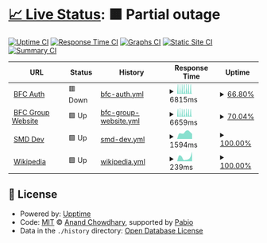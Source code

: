 # [📈 Live Status](https://demo.upptime.js.org): <!--live status--> **🟧 Partial outage**

[![Uptime CI](https://github.com/mrunknown0001/status/workflows/Uptime%20CI/badge.svg)](https://github.com/mrunknown0001/status/actions?query=workflow%3A%22Uptime+CI%22)
[![Response Time CI](https://github.com/mrunknown0001/status/workflows/Response%20Time%20CI/badge.svg)](https://github.com/mrunknown0001/status/actions?query=workflow%3A%22Response+Time+CI%22)
[![Graphs CI](https://github.com/mrunknown0001/status/workflows/Graphs%20CI/badge.svg)](https://github.com/mrunknown0001/status/actions?query=workflow%3A%22Graphs+CI%22)
[![Static Site CI](https://github.com/mrunknown0001/status/workflows/Static%20Site%20CI/badge.svg)](https://github.com/mrunknown0001/status/actions?query=workflow%3A%22Static+Site+CI%22)
[![Summary CI](https://github.com/mrunknown0001/status/workflows/Summary%20CI/badge.svg)](https://github.com/mrunknown0001/status/actions?query=workflow%3A%22Summary+CI%22)

<!--start: status pages-->
<!-- This summary is generated by Upptime (https://github.com/upptime/upptime) -->
<!-- Do not edit this manually, your changes will be overwritten -->
<!-- prettier-ignore -->
| URL | Status | History | Response Time | Uptime |
| --- | ------ | ------- | ------------- | ------ |
| <img alt="" src="https://icons.duckduckgo.com/ip3/bfcgroup.ph.ico" height="13"> [BFC Auth](https://bfcgroup.ph) | 🟥 Down | [bfc-auth.yml](https://github.com/mrunknown0001/status/commits/HEAD/history/bfc-auth.yml) | <details><summary><img alt="Response time graph" src="./graphs/bfc-auth/response-time-week.png" height="20"> 6815ms</summary><br><a href="https://status.bfcgroup.ph/history/bfc-auth"><img alt="Response time 6691" src="https://img.shields.io/endpoint?url=https%3A%2F%2Fraw.githubusercontent.com%2Fmrunknown0001%2Fstatus%2FHEAD%2Fapi%2Fbfc-auth%2Fresponse-time.json"></a><br><a href="https://status.bfcgroup.ph/history/bfc-auth"><img alt="24-hour response time 6811" src="https://img.shields.io/endpoint?url=https%3A%2F%2Fraw.githubusercontent.com%2Fmrunknown0001%2Fstatus%2FHEAD%2Fapi%2Fbfc-auth%2Fresponse-time-day.json"></a><br><a href="https://status.bfcgroup.ph/history/bfc-auth"><img alt="7-day response time 6815" src="https://img.shields.io/endpoint?url=https%3A%2F%2Fraw.githubusercontent.com%2Fmrunknown0001%2Fstatus%2FHEAD%2Fapi%2Fbfc-auth%2Fresponse-time-week.json"></a><br><a href="https://status.bfcgroup.ph/history/bfc-auth"><img alt="30-day response time 6691" src="https://img.shields.io/endpoint?url=https%3A%2F%2Fraw.githubusercontent.com%2Fmrunknown0001%2Fstatus%2FHEAD%2Fapi%2Fbfc-auth%2Fresponse-time-month.json"></a><br><a href="https://status.bfcgroup.ph/history/bfc-auth"><img alt="1-year response time 6691" src="https://img.shields.io/endpoint?url=https%3A%2F%2Fraw.githubusercontent.com%2Fmrunknown0001%2Fstatus%2FHEAD%2Fapi%2Fbfc-auth%2Fresponse-time-year.json"></a></details> | <details><summary><a href="https://status.bfcgroup.ph/history/bfc-auth">66.80%</a></summary><a href="https://status.bfcgroup.ph/history/bfc-auth"><img alt="All-time uptime 66.72%" src="https://img.shields.io/endpoint?url=https%3A%2F%2Fraw.githubusercontent.com%2Fmrunknown0001%2Fstatus%2FHEAD%2Fapi%2Fbfc-auth%2Fuptime.json"></a><br><a href="https://status.bfcgroup.ph/history/bfc-auth"><img alt="24-hour uptime 66.58%" src="https://img.shields.io/endpoint?url=https%3A%2F%2Fraw.githubusercontent.com%2Fmrunknown0001%2Fstatus%2FHEAD%2Fapi%2Fbfc-auth%2Fuptime-day.json"></a><br><a href="https://status.bfcgroup.ph/history/bfc-auth"><img alt="7-day uptime 66.80%" src="https://img.shields.io/endpoint?url=https%3A%2F%2Fraw.githubusercontent.com%2Fmrunknown0001%2Fstatus%2FHEAD%2Fapi%2Fbfc-auth%2Fuptime-week.json"></a><br><a href="https://status.bfcgroup.ph/history/bfc-auth"><img alt="30-day uptime 66.72%" src="https://img.shields.io/endpoint?url=https%3A%2F%2Fraw.githubusercontent.com%2Fmrunknown0001%2Fstatus%2FHEAD%2Fapi%2Fbfc-auth%2Fuptime-month.json"></a><br><a href="https://status.bfcgroup.ph/history/bfc-auth"><img alt="1-year uptime 66.72%" src="https://img.shields.io/endpoint?url=https%3A%2F%2Fraw.githubusercontent.com%2Fmrunknown0001%2Fstatus%2FHEAD%2Fapi%2Fbfc-auth%2Fuptime-year.json"></a></details>
| <img alt="" src="https://icons.duckduckgo.com/ip3/brooksidegroup.org.ico" height="13"> [BFC Group Website](https://brooksidegroup.org) | 🟩 Up | [bfc-group-website.yml](https://github.com/mrunknown0001/status/commits/HEAD/history/bfc-group-website.yml) | <details><summary><img alt="Response time graph" src="./graphs/bfc-group-website/response-time-week.png" height="20"> 6659ms</summary><br><a href="https://status.bfcgroup.ph/history/bfc-group-website"><img alt="Response time 6827" src="https://img.shields.io/endpoint?url=https%3A%2F%2Fraw.githubusercontent.com%2Fmrunknown0001%2Fstatus%2FHEAD%2Fapi%2Fbfc-group-website%2Fresponse-time.json"></a><br><a href="https://status.bfcgroup.ph/history/bfc-group-website"><img alt="24-hour response time 5151" src="https://img.shields.io/endpoint?url=https%3A%2F%2Fraw.githubusercontent.com%2Fmrunknown0001%2Fstatus%2FHEAD%2Fapi%2Fbfc-group-website%2Fresponse-time-day.json"></a><br><a href="https://status.bfcgroup.ph/history/bfc-group-website"><img alt="7-day response time 6659" src="https://img.shields.io/endpoint?url=https%3A%2F%2Fraw.githubusercontent.com%2Fmrunknown0001%2Fstatus%2FHEAD%2Fapi%2Fbfc-group-website%2Fresponse-time-week.json"></a><br><a href="https://status.bfcgroup.ph/history/bfc-group-website"><img alt="30-day response time 6827" src="https://img.shields.io/endpoint?url=https%3A%2F%2Fraw.githubusercontent.com%2Fmrunknown0001%2Fstatus%2FHEAD%2Fapi%2Fbfc-group-website%2Fresponse-time-month.json"></a><br><a href="https://status.bfcgroup.ph/history/bfc-group-website"><img alt="1-year response time 6827" src="https://img.shields.io/endpoint?url=https%3A%2F%2Fraw.githubusercontent.com%2Fmrunknown0001%2Fstatus%2FHEAD%2Fapi%2Fbfc-group-website%2Fresponse-time-year.json"></a></details> | <details><summary><a href="https://status.bfcgroup.ph/history/bfc-group-website">70.04%</a></summary><a href="https://status.bfcgroup.ph/history/bfc-group-website"><img alt="All-time uptime 70.36%" src="https://img.shields.io/endpoint?url=https%3A%2F%2Fraw.githubusercontent.com%2Fmrunknown0001%2Fstatus%2FHEAD%2Fapi%2Fbfc-group-website%2Fuptime.json"></a><br><a href="https://status.bfcgroup.ph/history/bfc-group-website"><img alt="24-hour uptime 70.58%" src="https://img.shields.io/endpoint?url=https%3A%2F%2Fraw.githubusercontent.com%2Fmrunknown0001%2Fstatus%2FHEAD%2Fapi%2Fbfc-group-website%2Fuptime-day.json"></a><br><a href="https://status.bfcgroup.ph/history/bfc-group-website"><img alt="7-day uptime 70.04%" src="https://img.shields.io/endpoint?url=https%3A%2F%2Fraw.githubusercontent.com%2Fmrunknown0001%2Fstatus%2FHEAD%2Fapi%2Fbfc-group-website%2Fuptime-week.json"></a><br><a href="https://status.bfcgroup.ph/history/bfc-group-website"><img alt="30-day uptime 70.36%" src="https://img.shields.io/endpoint?url=https%3A%2F%2Fraw.githubusercontent.com%2Fmrunknown0001%2Fstatus%2FHEAD%2Fapi%2Fbfc-group-website%2Fuptime-month.json"></a><br><a href="https://status.bfcgroup.ph/history/bfc-group-website"><img alt="1-year uptime 70.36%" src="https://img.shields.io/endpoint?url=https%3A%2F%2Fraw.githubusercontent.com%2Fmrunknown0001%2Fstatus%2FHEAD%2Fapi%2Fbfc-group-website%2Fuptime-year.json"></a></details>
| <img alt="" src="https://icons.duckduckgo.com/ip3/smd-dev.bfcgroup.ph.ico" height="13"> [SMD Dev](https://smd-dev.bfcgroup.ph) | 🟩 Up | [smd-dev.yml](https://github.com/mrunknown0001/status/commits/HEAD/history/smd-dev.yml) | <details><summary><img alt="Response time graph" src="./graphs/smd-dev/response-time-week.png" height="20"> 1594ms</summary><br><a href="https://status.bfcgroup.ph/history/smd-dev"><img alt="Response time 1764" src="https://img.shields.io/endpoint?url=https%3A%2F%2Fraw.githubusercontent.com%2Fmrunknown0001%2Fstatus%2FHEAD%2Fapi%2Fsmd-dev%2Fresponse-time.json"></a><br><a href="https://status.bfcgroup.ph/history/smd-dev"><img alt="24-hour response time 1241" src="https://img.shields.io/endpoint?url=https%3A%2F%2Fraw.githubusercontent.com%2Fmrunknown0001%2Fstatus%2FHEAD%2Fapi%2Fsmd-dev%2Fresponse-time-day.json"></a><br><a href="https://status.bfcgroup.ph/history/smd-dev"><img alt="7-day response time 1594" src="https://img.shields.io/endpoint?url=https%3A%2F%2Fraw.githubusercontent.com%2Fmrunknown0001%2Fstatus%2FHEAD%2Fapi%2Fsmd-dev%2Fresponse-time-week.json"></a><br><a href="https://status.bfcgroup.ph/history/smd-dev"><img alt="30-day response time 1764" src="https://img.shields.io/endpoint?url=https%3A%2F%2Fraw.githubusercontent.com%2Fmrunknown0001%2Fstatus%2FHEAD%2Fapi%2Fsmd-dev%2Fresponse-time-month.json"></a><br><a href="https://status.bfcgroup.ph/history/smd-dev"><img alt="1-year response time 1764" src="https://img.shields.io/endpoint?url=https%3A%2F%2Fraw.githubusercontent.com%2Fmrunknown0001%2Fstatus%2FHEAD%2Fapi%2Fsmd-dev%2Fresponse-time-year.json"></a></details> | <details><summary><a href="https://status.bfcgroup.ph/history/smd-dev">100.00%</a></summary><a href="https://status.bfcgroup.ph/history/smd-dev"><img alt="All-time uptime 100.00%" src="https://img.shields.io/endpoint?url=https%3A%2F%2Fraw.githubusercontent.com%2Fmrunknown0001%2Fstatus%2FHEAD%2Fapi%2Fsmd-dev%2Fuptime.json"></a><br><a href="https://status.bfcgroup.ph/history/smd-dev"><img alt="24-hour uptime 100.00%" src="https://img.shields.io/endpoint?url=https%3A%2F%2Fraw.githubusercontent.com%2Fmrunknown0001%2Fstatus%2FHEAD%2Fapi%2Fsmd-dev%2Fuptime-day.json"></a><br><a href="https://status.bfcgroup.ph/history/smd-dev"><img alt="7-day uptime 100.00%" src="https://img.shields.io/endpoint?url=https%3A%2F%2Fraw.githubusercontent.com%2Fmrunknown0001%2Fstatus%2FHEAD%2Fapi%2Fsmd-dev%2Fuptime-week.json"></a><br><a href="https://status.bfcgroup.ph/history/smd-dev"><img alt="30-day uptime 100.00%" src="https://img.shields.io/endpoint?url=https%3A%2F%2Fraw.githubusercontent.com%2Fmrunknown0001%2Fstatus%2FHEAD%2Fapi%2Fsmd-dev%2Fuptime-month.json"></a><br><a href="https://status.bfcgroup.ph/history/smd-dev"><img alt="1-year uptime 100.00%" src="https://img.shields.io/endpoint?url=https%3A%2F%2Fraw.githubusercontent.com%2Fmrunknown0001%2Fstatus%2FHEAD%2Fapi%2Fsmd-dev%2Fuptime-year.json"></a></details>
| <img alt="" src="https://icons.duckduckgo.com/ip3/en.wikipedia.org.ico" height="13"> [Wikipedia](https://en.wikipedia.org) | 🟩 Up | [wikipedia.yml](https://github.com/mrunknown0001/status/commits/HEAD/history/wikipedia.yml) | <details><summary><img alt="Response time graph" src="./graphs/wikipedia/response-time-week.png" height="20"> 239ms</summary><br><a href="https://status.bfcgroup.ph/history/wikipedia"><img alt="Response time 206" src="https://img.shields.io/endpoint?url=https%3A%2F%2Fraw.githubusercontent.com%2Fmrunknown0001%2Fstatus%2FHEAD%2Fapi%2Fwikipedia%2Fresponse-time.json"></a><br><a href="https://status.bfcgroup.ph/history/wikipedia"><img alt="24-hour response time 570" src="https://img.shields.io/endpoint?url=https%3A%2F%2Fraw.githubusercontent.com%2Fmrunknown0001%2Fstatus%2FHEAD%2Fapi%2Fwikipedia%2Fresponse-time-day.json"></a><br><a href="https://status.bfcgroup.ph/history/wikipedia"><img alt="7-day response time 239" src="https://img.shields.io/endpoint?url=https%3A%2F%2Fraw.githubusercontent.com%2Fmrunknown0001%2Fstatus%2FHEAD%2Fapi%2Fwikipedia%2Fresponse-time-week.json"></a><br><a href="https://status.bfcgroup.ph/history/wikipedia"><img alt="30-day response time 206" src="https://img.shields.io/endpoint?url=https%3A%2F%2Fraw.githubusercontent.com%2Fmrunknown0001%2Fstatus%2FHEAD%2Fapi%2Fwikipedia%2Fresponse-time-month.json"></a><br><a href="https://status.bfcgroup.ph/history/wikipedia"><img alt="1-year response time 206" src="https://img.shields.io/endpoint?url=https%3A%2F%2Fraw.githubusercontent.com%2Fmrunknown0001%2Fstatus%2FHEAD%2Fapi%2Fwikipedia%2Fresponse-time-year.json"></a></details> | <details><summary><a href="https://status.bfcgroup.ph/history/wikipedia">100.00%</a></summary><a href="https://status.bfcgroup.ph/history/wikipedia"><img alt="All-time uptime 100.00%" src="https://img.shields.io/endpoint?url=https%3A%2F%2Fraw.githubusercontent.com%2Fmrunknown0001%2Fstatus%2FHEAD%2Fapi%2Fwikipedia%2Fuptime.json"></a><br><a href="https://status.bfcgroup.ph/history/wikipedia"><img alt="24-hour uptime 100.00%" src="https://img.shields.io/endpoint?url=https%3A%2F%2Fraw.githubusercontent.com%2Fmrunknown0001%2Fstatus%2FHEAD%2Fapi%2Fwikipedia%2Fuptime-day.json"></a><br><a href="https://status.bfcgroup.ph/history/wikipedia"><img alt="7-day uptime 100.00%" src="https://img.shields.io/endpoint?url=https%3A%2F%2Fraw.githubusercontent.com%2Fmrunknown0001%2Fstatus%2FHEAD%2Fapi%2Fwikipedia%2Fuptime-week.json"></a><br><a href="https://status.bfcgroup.ph/history/wikipedia"><img alt="30-day uptime 100.00%" src="https://img.shields.io/endpoint?url=https%3A%2F%2Fraw.githubusercontent.com%2Fmrunknown0001%2Fstatus%2FHEAD%2Fapi%2Fwikipedia%2Fuptime-month.json"></a><br><a href="https://status.bfcgroup.ph/history/wikipedia"><img alt="1-year uptime 100.00%" src="https://img.shields.io/endpoint?url=https%3A%2F%2Fraw.githubusercontent.com%2Fmrunknown0001%2Fstatus%2FHEAD%2Fapi%2Fwikipedia%2Fuptime-year.json"></a></details>

<!--end: status pages-->

## 📄 License

- Powered by: [Upptime](https://github.com/upptime/upptime)
- Code: [MIT](./LICENSE) © [Anand Chowdhary](https://anandchowdhary.com), supported by [Pabio](https://pabio.com)
- Data in the `./history` directory: [Open Database License](https://opendatacommons.org/licenses/odbl/1-0/)
